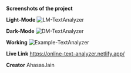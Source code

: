 **Screenshots of the project**

**Light-Mode**
![LM-TextAnalyzer](https://github.com/Ahasasjain/Front-End-Projects/assets/101923456/f063c05f-44e8-40f8-89cc-8d4179bd531f)

**Dark-Mode**
![DM-TextAnalyzer](https://github.com/Ahasasjain/Front-End-Projects/assets/101923456/2137c98f-66b9-4ccd-b0cf-50c4a15033cc)

**Working**
![Example-TextAnalyzer](https://github.com/Ahasasjain/Front-End-Projects/assets/101923456/daa06efd-19ef-4101-99bd-d8e0e2e484df)


**Live Link**
https://online-text-analyzer.netlify.app/

**Creator**
AhasasJain
